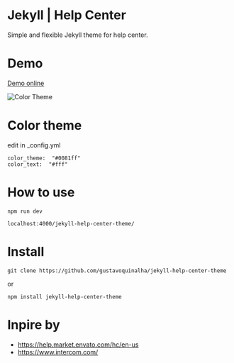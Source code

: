 # Jekyll | Help Center
Simple and flexible Jekyll theme for help center.

# Demo
[Demo online](https://gustavoquinalha.github.io/jekyll-help-center-theme/)

![Color Theme](http://quinalha.me/jekyll-help-center-theme/assets/img/readme/responsive.png)
<!-- ![Red Theme](http://quinalha.me/jekyll-help-center-theme/assets/img/readme/red.png)
![Blue Theme](http://quinalha.me/jekyll-help-center-theme/assets/img/readme/blue.png)
![Purple Theme](http://quinalha.me/jekyll-help-center-theme/assets/img/readme/purple.png)
![Black Theme](http://quinalha.me/jekyll-help-center-theme/assets/img/readme/black.png) -->

# Color theme
edit in _config.yml
```
color_theme:  "#0081ff"
color_text:  "#fff"
```

# How to use
```
npm run dev
```
```
localhost:4000/jekyll-help-center-theme/
```

# Install
```
git clone https://github.com/gustavoquinalha/jekyll-help-center-theme
```
or
```
npm install jekyll-help-center-theme
```

# Inpire by
- https://help.market.envato.com/hc/en-us
- https://www.intercom.com/
